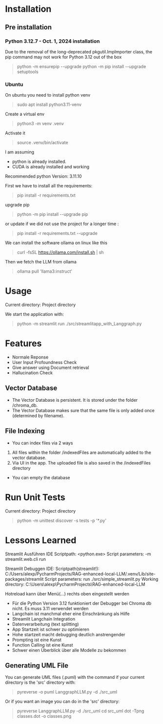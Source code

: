 # Installation

## Pre installation

### Python 3.12.7 - Oct. 1, 2024 installation

Due to the removal of the long-deprecated pkgutil.ImpImporter class, the pip command may not work for Python 3.12 out of the box
> python -m ensurepip --upgrade
> python -m pip install --upgrade setuptools


### Ubuntu

On ubuntu you need to install python venv
> sudo apt install python3.11-venv

Create a virtual env
> python3 -m venv .venv

Activate it
> source .venv/bin/activate

I am assuming

- python is already installed.
- CUDA is already installed and working

Recommended python Version: 3.11.10

First we have to install all the requirements:
> pip install -r requirements.txt

upgrade pip
> python -m pip install --upgrade pip

or update if we did not use the project for a longer time :
> pip install -r requirements.txt --upgrade

We can install the software ollama on linux like this
> curl -fsSL https://ollama.com/install.sh | sh

Then we fetch the LLM from ollama

> ollama pull 'llama3:instruct'

# Usage

Current directory: Project directory

We start the application with:
> python -m streamlit run ./src/streamlitapp_with_Langgraph.py

# Features

- Normale Reponse
- User Input Profoundness Check
- Give answer using Document retrieval
- Hallucination Check

## Vector Database

- The Vector Database is persistent. It is stored under the folder /chroma_db.
- The Vector Database makes sure that the same file is only added once (determined by filename).

## File Indexing

- You can index files via 2 ways

1. All files within the folder /indexedFiles are automatically added to the vector database.
2. Via UI in the app. The uploaded file is also saved in the /indexedFiles directory

- You can empty the database

# Run Unit Tests

Current directory: Project directory
> python -m unittest discover -s tests -p '*.py'

# Lessons Learned

Streamlit Ausführen IDE
Scriptpath: <python.exe>
Script parameters: -m streamlit.web.cli run

Streamlit Debuggen IDE:
Scriptpath(streamlit!): C:/Users/alexp/PycharmProjects/RAG-enhanced-local-LLM/.venv/Lib/site-packages/streamlit
Script parameters: run ./src/simple_streamlit.py
Working directory: C:\Users\alexp\PycharmProjects\RAG-enhanced-local-LLM

Hotreload kann über Menü(...) rechts oben eingestellt werden

- Für die Python Version 3.12 funktioniert der Debugger bei Chroma db nicht. Es muss 3.11 verwendet werden
- Langchain ist manchmal eher eine Einschränkung als Hilfe
- Streamlit Langchain Integration
- Datenverarbeitung (text splitting)
- App Startzeit ist schwer zu optimieren
- Hohe startzeit macht debugging deutlich anstrengender
- Prompting ist eine Kunst
- Function Calling ist eine Kunst
- Schwer einen Überblick über alle Modelle zu bekommen

## Generating UML File

You can generate UML files (.puml) with the command if your current directory is the 'src' directory with:
> pyreverse -o puml LanggraphLLM.py -d ./src_uml

Or if you want an image you can do in the 'src' directory:
> pyreverse LanggraphLLM.py -d ./src_uml
> cd src_uml
> dot -Tpng classes.dot -o classes.png